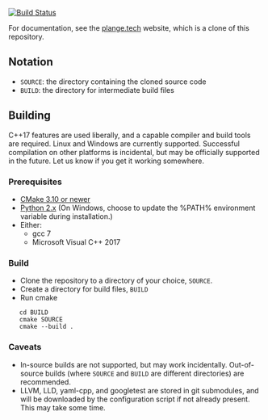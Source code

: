 [![Build Status](https://jenkins.plange.tech/job/coder0xff/job/Plange/job/master/badge/icon)](https://jenkins.plange.tech/job/coder0xff/job/Plange/job/master/)

For documentation, see the [plange.tech](http://plange.tech) website, which is a clone of this repository.

## Notation
 * `SOURCE`: the directory containing the cloned source code
 * `BUILD`: the directory for intermediate build files

## Building
C++17 features are used liberally, and a capable compiler and build tools are required. Linux and Windows are currently supported. Successful compilation on other platforms is incidental, but may be officially supported in the future. Let us know if you get it working somewhere.

### Prerequisites
 * [CMake 3.10 or newer](https://cmake.org/download/)
 * [Python 2.x](https://www.python.org/downloads/) (On Windows, choose to update the %PATH% environment variable during installation.)
 * Either:
   * gcc 7
   * Microsoft Visual C++ 2017

### Build
 * Clone the repository to a directory of your choice, `SOURCE`.
 * Create a directory for build files, `BUILD`
 * Run cmake
 ```
    cd BUILD
    cmake SOURCE
    cmake --build .
 ```
 
### Caveats
 * In-source builds are not supported, but may work incidentally. Out-of-source builds (where `SOURCE` and `BUILD` are different directories) are recommended.
 * LLVM, LLD, yaml-cpp, and googletest are stored in git submodules, and will be downloaded by the configuration script if not already present. This may take some time.
